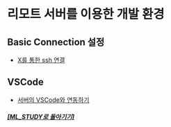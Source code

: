 # 리모트 서버를 이용한 개발 환경

## Basic Connection 설정

- [X를 통한 ssh 연결](x_ssh.md)

## VSCode

- [서버의 VSCode와 연동하기](Dev_On_Remote.md)

##### [[ML_STUDY로 돌아기기]](https://github.com/elemag1414/ML_STUDY)
